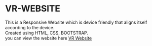 # VR-WEBSITE
This is a Responsive Website which is device friendly that aligns itself according to the device. <br/>
Created using HTML, CSS, BOOTSTRAP.<br/>
 you can view the website here <a href="https://chidvivrwebsite.ccbp.tech/">VR Website</a>
